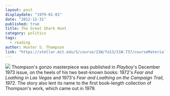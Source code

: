 ```yaml
---
layout: post
displaydate: "1979-01-01"
date: "2012-12-31"
published: true
title: The Great Shark Hunt
category: politics
tags: 
  - reading
author: Hunter S. Thompson
link: "https://stellar.mit.edu/S/course/21W/fa13/21W.737/courseMaterial/topics/topic7/readings/The_Great_Shark_Hunt/The_Great_Shark_Hunt.pdf"
---
```


![](http://sethmnookin.com/wp-content/uploads/2013/08/HST-edited-2.png) Thompson's gonzo masterpiece was published in _Playboy_'s December 1973 issue, on the heels of his two best-known books: 1972's _Fear and Loathing in Las Vegas_ and 1973's _Fear and Loathing on the Campaign Trail, 1972_. The story also lent its name to the first book-length collection of Thompson's work, which came out in 1979.